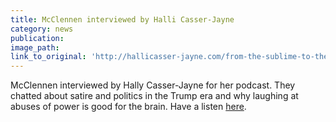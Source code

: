 ```yaml
---
title: McClennen interviewed by Halli Casser-Jayne
category: news
publication:
image_path:
link_to_original: 'http://hallicasser-jayne.com/from-the-sublime-to-the-ridiculous-edition/'
---
```


McClennen interviewed by Hally Casser-Jayne for her podcast. They chatted about satire and politics in the Trump era and why laughing at abuses of power is good for the brain. Have a listen [here](http://hallicasser-jayne.com/from-the-sublime-to-the-ridiculous-edition/).